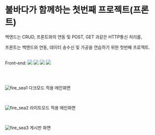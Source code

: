 # 불바다가 함께하는 첫번째 프로젝트(프론트)

<P>백엔드는 CRUD, 프론트와의 연동 및 POST, GET 과같은 HTTP통신 처리를,</P>
프론트는 백엔드와 연동, 데이터 송수신 및 가공을 연습하기 위한 첫번째 프로젝트.

<br>
<br>

Front-end: 
<img src="https://img.shields.io/badge/html5-E34F26?style=for-the-badge&logo=html5&logoColor=white"> 
<img src="https://img.shields.io/badge/css-1572B6?style=for-the-badge&logo=css3&logoColor=white"> 
<img src="https://img.shields.io/badge/javascript-F7DF1E?style=for-the-badge&logo=javascript&logoColor=black">
<img src="https://img.shields.io/badge/react-61DAFB?style=for-the-badge&logo=react&logoColor=black">

<br>
<br>


![fire_sea1](https://github.com/Fire-Sea/test-front/assets/93258358/f721ad1d-639e-4f82-b697-d9d6d5808022)
다크모드 적용 메인화면

<br>

![fire_sea2](https://github.com/Fire-Sea/test-front/assets/93258358/39d20b1d-f54f-4ad1-a31a-2c5c72052d46)
라이트모드 적용 메인화면

<br>

![fire_sea3](https://github.com/Fire-Sea/test-front/assets/93258358/140b708f-6d94-4ef1-94f1-be0b907064f8)
게시판 화면

<br>
